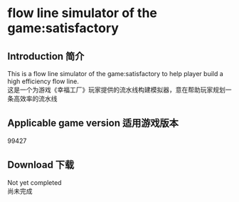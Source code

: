 flow line simulator of the game:satisfactory
============================================

Introduction 简介
-------

This is a flow line simulator of the game:satisfactory to help player build a high efficiency flow line.
<br>这是一个为游戏《幸福工厂》玩家提供的流水线构建模拟器，意在帮助玩家规划一条高效率的流水线

Applicable game version 适用游戏版本
--------------
99427
<br>

Download 下载
--------

 Not yet completed
 <br>尚未完成
 
 
